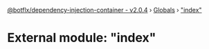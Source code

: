 [@botflx/dependency-injection-container - v2.0.4](../README.md) › [Globals](../globals.md) › ["index"](_index_.md)

# External module: "index"


